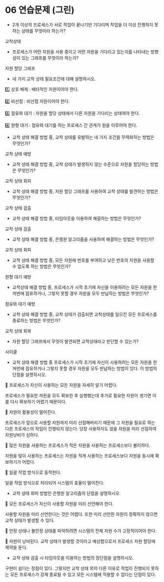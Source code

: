 # 06 연습문제 (그린)

- 2개 이상의 프로세스가 서로 작업이 끝나기만 기다리며 작업을 더 이상 진행하지 못하는 상태를 무엇이라 하는가?

교착상태 

- 프로세스가 어떤 자원을 사용 중이고 어떤 자원을 기다리고 있는지를 나타내는 방향성이 있는 그래프를 무엇이라 하는가?

자원 할당 그래프 

- 네 가지 교착 상태 필요조건에 대해 설명하시오.

1️⃣ 상호 배제 : 배타적인 자원이어야 한다. 

2️⃣ 비선점 : 비선점 자원이어야 한다. 

3️⃣ 점유와 대기 : 자원을 할당 상태에서 다른 자원을 기다리는 상태여야 한다. 

4️⃣ 원형 대기 : 점유와 대기를 하는 프로세스 간 관계가 원을 이루어야 한다. 

- 교착 상태 해결 방법 중, 교착 상태를 유발하는 네 가지 조건을 무력화하는 방법은 무엇인가?

교착 상태 예방 

- 교착 상태 해결 방법 중, 교착 상태가 발생하지 않는 수준으로 자원을 할당하는 방법은 무엇인가?

교착 상태 회피 

- 교착 상태 해결 방법 중, 자원 할당 그래프를 사용하여 교착 상태를 발견하는 방법은 무엇인가?

교착 상태 검출 

- 교착 상태 해결 방법 중, 타임아웃을 이용하여 해결하는 방법은 무엇인가?

교착 상태 검출 

- 교착 상태 해결 방법 중, 은행원 알고리즘을 사용하여 해결하는 방법은 무엇인가?

교착 상태 회피 

- 교착 상태 해결 방법 중, 모든 자원에 번호를 부여하고 낮은 번호의 자원을 사용할 수 없도록 하는 방법은 무엇인가?

원형 대기 예방 

- 교착상태 해결 방법 중, 프로세스가 시작 초기에 자신을 이용하려는 모든 자원을 한꺼번에 점유하거나, 그렇지 못할 경우 자원을 모두 반납하는 방법은 무엇인가?

점유와 대기 예방 

- 교착 상태 해결 방법 중, 교착 상태가 검출되면 교착상태를 일으킨 모든 프로세스를 종료하는 방법은 무엇인가?

교착 상태 회복 

- 자원 할당 그래프에서 무엇이 발견되면 교착상태라고 판단할 수 있는가?

사이클 

- 교착 상태 해결 방법 중 프로세스가 시작 초기에 자신이 사용하려는 모든 자원을 한꺼번에 점유하거나 그렇지 못할 경우 자원을 모두 반납하는 방법이 있다. 이 방법의 단점을 설명하시오.

📌 프로세스가 자신이 사용하는 모든 자원을 자세히 알기 어렵다. 

프로세스가 필요한 자원을 모두 확보한 후 실행했는데 추가로 필요한 자원이 생기면 이를 다시 확보하기 어렵기 때문이다. 

📌 자원의 활용성이 떨어진다. 

프로세스가 앞으로 사용할 자원까지 미리 선점해버리기 때문에 그 자원을 필요로 하는 다른 프로세스의 작업이 진행되지 않는다. 당장 사용하지도 않을 자원을 미리 선점하여 자원낭비가 심하다. 

📌 많은 자원을 사용하는 프로세스가 적은 자원을 사용하는 프로세스보다 불리하다. 

자원을 많이 사용하는 프로세스는 자원을 적게 사용하는 프로세스보다 자원을 동시에 확보하기가 어렵다. 

📌 일괄 작업 방식으로 동작한다. 

일괄 작업 방식으로 처리되어 시스템의 효율이 떨어진다. 

- 교착 상태 회피 방법인 은행원 알고리즘의 단점을 설명하시오.

📌 모든 프로세스가 자신이 사용할 자원을 미리 선언해야 한다. 

사용할 자원을 미리 선언한다는 것은 어렵다. 또한 미리 선언한 자원이 정확하지 않으면 교착 상태가 발생할 수 있다. 

📌 안정 상태나 불안정 상태를 파악하려면 시스템의 전체 자원 수가 고정적이어야 한다. 

📌 자원이 낭비된다. 교착 상태가 발생할 것이라고 예상함으로서 프로세스 자원 할당에 제약을 둔다. 

- 교착 상태 검출 시 타임아웃을 이용하는 방법의 장단점을 설명하시오.

구현이 쉽다는 장점이 있다. 그렇지만 교착 상태 외의 다른 이유로 작업이 진행되지 못하는 모든 프로세스가 강제 종료될 수 있고 모든 시스템에 적용할 수 없다는 단점이 있다.